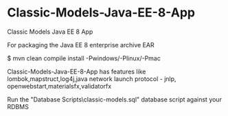 # Classic-Models-Java-EE-8-App

Classic Models Java EE 8 App

For packaging the Java EE 8 enterprise archive EAR

$ mvn clean compile install -Pwindows/-Plinux/-Pmac

Classic-Models-Java-EE-8-App has features like lombok,mapstruct,log4j,java network launch protocol - jnlp,
openwebstart,materialsfx,validatorfx

Run the "Database Scripts\classic-models.sql" database script against your RDBMS